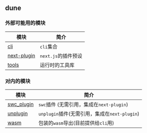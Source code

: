 ## dune

### 外部可能用的模块

| 模块                                            | 简介                |
| ----------------------------------------------- | ------------------- |
| [cli](./packages/cli/readme.md)                 | `cli`集合           |
| [next-plugin](./packages/next-plugin/readme.md) | `next.js`的插件预设 |
| [tools](./packages/tools/readme.md)             | 运行时的工具库      |

### 对内的模块

| 模块                                          | 简介                                          |
| --------------------------------------------- | --------------------------------------------- |
| [swc_plugin](./packages/swc_plugin/readme.md) | `swc`插件 (无需引用，集成在`next-plugin`)     |
| [unplugin](./packages/unplugin/readme.md)     | `unplugin`插件(无需引用，集成在`next-plugin`) |
| [wasm](./packages/wasm/readme.md)             | 包装的`wasm`导出(目前提供给`cli`用)           |
